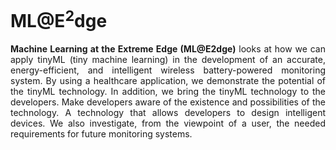 # ML@E<sup>2</sup>dge

<div style="text-align: justify"> <b>Machine Learning at the Extreme Edge (ML@E2dge)</b> looks at how we can apply tinyML (tiny machine learning) in the development of an accurate, energy-efficient, and intelligent wireless battery-powered monitoring system. By using a healthcare application, we demonstrate the potential of the tinyML technology. In addition, we bring the tinyML technology to the developers. Make developers aware of the existence and possibilities of the technology. A technology that allows developers to design intelligent devices. We also investigate, from the viewpoint of a user, the needed requirements for future monitoring systems. </div>

